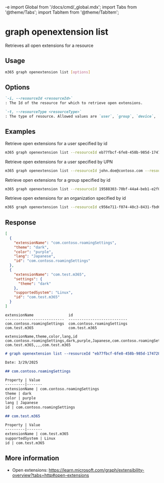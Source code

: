 -e <!-- DISCLAIMER: All secrets, passwords, and sensitive values in this document are examples only and not real credentials. -->
import Global from '/docs/cmd/_global.mdx';
import Tabs from '@theme/Tabs';
import TabItem from '@theme/TabItem';

# graph openextension list

Retrieves all open extensions for a resource

## Usage

```sh
m365 graph openextension list [options]
```

## Options

```md definition-list
`-i, --resourceId <resourceId>`
: The Id of the resource for which to retrieve open extensions.

`-t, --resourceType <resourceType>`
: The type of resource. Allowed values are `user`, `group`, `device`, `organization`.
```

<Global />

## Examples

Retrieve open extensions for a user specified by id

```sh
m365 graph openextension list --resourceId eb77fbcf-6fe8-458b-985d-1747284793bc --resourceType user
```

Retrieve open extensions for a user specified by UPN

```sh
m365 graph openextension list --resourceId john.doe@contoso.com --resourceType user
```

Retrieve open extensions for a group specified by id

```sh
m365 graph openextension list --resourceId 19588303-70bf-44a4-beb1-e2f0f1ed06b3 --resourceType group
```

Retrieve open extensions for an organization specified by id

```sh
m365 graph openextension list --resourceId c956e711-f074-40c3-8431-fbd69bb67d9c --resourceType organization
```

## Response

<Tabs>
  <TabItem value="JSON">

  ```json
  [
    {
      "extensionName": "com.contoso.roamingSettings",
      "theme": "dark",
      "color": "purple",
      "lang": "Japanese",
      "id": "com.contoso.roamingSettings"
    },
    {
      "extensionName": "com.test.m365",
      "settings": {
        "theme": "dark"
      },
      "supportedSystem": "Linux",
      "id": "com.test.m365"
    }
  ]
  ```

  </TabItem>
  <TabItem value="Text">

  ```text
  extensionName                id
  ---------------------------  ---------------------------
  com.contoso.roamingSettings  com.contoso.roamingSettings
  com.test.m365                com.test.m365
  ```

  </TabItem>
  <TabItem value="CSV">

  ```csv
  extensionName,theme,color,lang,id
  com.contoso.roamingSettings,dark,purple,Japanese,com.contoso.roamingSettings
  com.test.m365,,,,com.test.m365
  ```

  </TabItem>
  <TabItem value="Markdown">

  ```md
  # graph openextension list --resourceId "eb77fbcf-6fe8-458b-985d-1747284793bc" --resourceType "user"

  Date: 3/29/2025

  ## com.contoso.roamingSettings

  Property | Value
  ---------|-------
  extensionName | com.contoso.roamingSettings
  theme | dark
  color | purple
  lang | Japanese
  id | com.contoso.roamingSettings

  ## com.test.m365

  Property | Value
  ---------|-------
  extensionName | com.test.m365
  supportedSystem | Linux
  id | com.test.m365
  ```

  </TabItem>
</Tabs>

## More information

- Open extensions: https://learn.microsoft.com/graph/extensibility-overview?tabs=http#open-extensions
